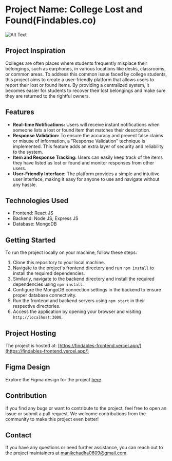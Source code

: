 # Project Name: College Lost and Found(Findables.co)
![Alt Text](https://media.giphy.com/media/v1.Y2lkPTc5MGI3NjExb3JhNmNweW1hdXBxYnZvbndrMHNkbHY4MXFqemJremxlbjA0MzRxaiZlcD12MV9pbnRlcm5hbF9naWZfYnlfaWQmY3Q9Zw/wtHNn5w7DWyvB1Yh88/giphy.gif)
## Project Inspiration
Colleges are often places where students frequently misplace their belongings, such as earphones, in various locations like desks, classrooms, or common areas. To address this common issue faced by college students, this project aims to create a user-friendly platform that allows users to report their lost or found items. By providing a centralized system, it becomes easier for students to recover their lost belongings and make sure they are returned to the rightful owners.

## Features
- **Real-time Notifications:** Users will receive instant notifications when someone lists a lost or found item that matches their description.
- **Response Validation:** To ensure the accuracy and prevent false claims or misuse of information, a "Response Validation" technique is implemented. This feature adds an extra layer of security and reliability to the system.
- **Item and Response Tracking:** Users can easily keep track of the items they have listed as lost or found and monitor responses from other users.
- **User-Friendly Interface:** The platform provides a simple and intuitive user interface, making it easy for anyone to use and navigate without any hassle.

## Technologies Used
- Frontend: React JS
- Backend: Node JS, Express JS
- Database: MongoDB

## Getting Started
To run the project locally on your machine, follow these steps:

1. Clone this repository to your local machine.
2. Navigate to the project's frontend directory and run `npm install` to install the required dependencies.
3. Similarly, navigate to the backend directory and install the required dependencies using `npm install`.
4. Configure the MongoDB connection settings in the backend to ensure proper database connectivity.
5. Run the frontend and backend servers using `npm start` in their respective directories.
6. Access the application by opening your browser and visiting `http://localhost:3000`.

## Project Hosting
The project is hosted at: [https://findables-frontend.vercel.app/](https://findables-frontend.vercel.app/)

## Figma Design
Explore the Figma design for the project [here](https://www.figma.com/proto/gmrXlNN474p5OO9zgZZpiw/Untitled?type=design&node-id=1-4&t=imaAQ5cBIKm0eZKK-1&scaling=scale-down&page-id=0%3A1&starting-point-node-id=1%3A4&show-proto-sidebar=1&mode=design).


## Contribution
If you find any bugs or want to contribute to the project, feel free to open an issue or submit a pull request. We welcome contributions from the community to make this project even better!


## Contact
If you have any questions or need further assistance, you can reach out to the project maintainers at [manikchadha0609@gmail.com](mailto:manikchadha0609@gmail.com).
